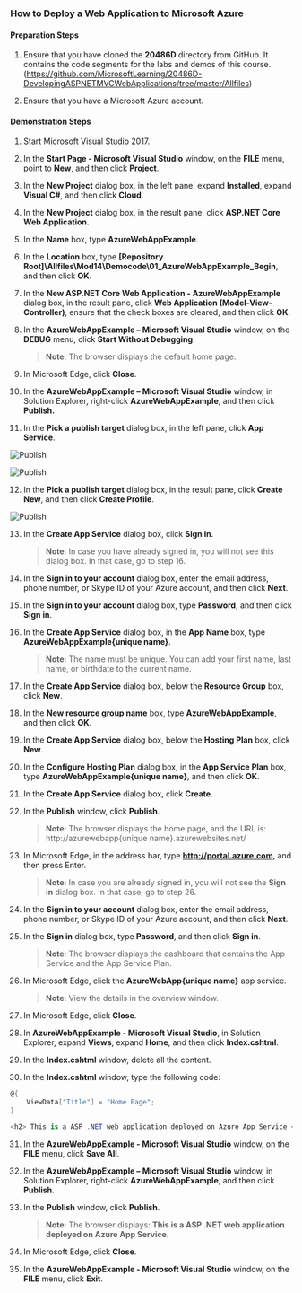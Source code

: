 ### How to Deploy a Web Application to Microsoft Azure

#### Preparation Steps 

1. Ensure that you have cloned the **20486D** directory from GitHub. It contains the code segments for the labs and demos of this course. (https://github.com/MicrosoftLearning/20486D-DevelopingASPNETMVCWebApplications/tree/master/Allfiles)

2. Ensure that you have a Microsoft Azure account.

#### Demonstration Steps 

1. Start Microsoft Visual Studio 2017.

2. In the **Start Page - Microsoft Visual Studio** window, on the **FILE** menu, point to **New**, and then click **Project**.

3. In the **New Project** dialog box, in the left pane, expand **Installed**, expand **Visual C#**, and then click **Cloud**.

4. In the **New Project** dialog box, in the result pane, click **ASP.NET Core Web Application**.

5. In the **Name** box, type **AzureWebAppExample**.

6. In the **Location** box, type **[Repository Root]\Allfiles\Mod14\Democode\01_AzureWebAppExample_Begin**, and then click **OK**.

7. In the **New ASP.NET Core Web Application - AzureWebAppExample** dialog box, in the result pane, click **Web Application (Model-View-Controller)**, ensure that the check boxes are cleared, and then click **OK**.

8. In the **AzureWebAppExample – Microsoft Visual Studio** window, on the **DEBUG** menu, click **Start Without Debugging**. 

   >**Note**: The browser displays the default home page.

9. In Microsoft Edge, click **Close**.

10. In the **AzureWebAppExample – Microsoft Visual Studio** window, in Solution Explorer, right-click **AzureWebAppExample**, and then click **Publish.**

11. In the **Pick a publish target** dialog box, in the left pane, click **App Service**.

![Publish](https://github.com/ialcaidef/AzureWebAppExample-Deployment-to-Microsoft_Azure/blob/master/Images/01.png)

![Publish](https://github.com/ialcaidef/AzureWebAppExample-Deployment-to-Microsoft_Azure/blob/master/Images/02.png)

12. In the **Pick a publish target** dialog box, in the result pane, click **Create New**, and then click **Create Profile**.

![Publish](https://github.com/ialcaidef/AzureWebAppExample-Deployment-to-Microsoft_Azure/blob/master/Images/03.png)


13. In the **Create App Service** dialog box, click **Sign in**.

    >**Note**: In case you have already signed in, you will not see this dialog box. In that case, go to step 16.

14. In the **Sign in to your account** dialog box, enter the email address, phone number, or Skype ID of your Azure account, and then click **Next**. 

15. In the **Sign in to your account** dialog box, type **Password**, and then click **Sign in**.

16. In the **Create App Service** dialog box, in the **App Name** box, type  **AzureWebAppExample{unique name}**.  

    >**Note**: The name must be unique. You can add your first name, last name, or birthdate to the current name.

17. In the **Create App Service** dialog box, below the **Resource Group** box, click **New**. 

18. In the **New resource group name** box, type **AzureWebAppExample**, and then click **OK**.

19. In the **Create App Service** dialog box, below the **Hosting Plan** box, click **New**. 

20. In the **Configure Hosting Plan** dialog box, in the **App Service Plan** box, type **AzureWebAppExample{unique name}**, and then click **OK**. 

21. In the **Create App Service** dialog box, click **Create**.

22. In the **Publish** window, click **Publish**.

    >**Note**: The browser displays the home page, and the URL is: http://azurewebapp{unique name}.azurewebsites.net/

23. In Microsoft Edge, in the address bar, type **http://portal.azure.com**, and then press Enter.

    >**Note**: In case you are already signed in, you will not see the **Sign in** dialog box. In that case, go to step 26.

24. In the **Sign in to your account** dialog box, enter the email address, phone number, or Skype ID of your Azure account, and then click **Next**. 

25. In the **Sign in** dialog box, type **Password**, and then click **Sign in**. 

    >**Note**: The browser displays the dashboard that contains the App Service and the App Service Plan.

26. In Microsoft Edge, click the **AzureWebApp{unique name}** app service.

    >**Note**: View the details in the overview window.

27. In Microsoft Edge, click **Close**.

28. In **AzureWebAppExample - Microsoft Visual Studio**, in Solution Explorer, expand **Views**, expand **Home**, and then click **Index.cshtml**.

29. In the **Index.cshtml** window, delete all the content.

30. In the **Index.cshtml** window, type the following code:

```cs
@{
    ViewData["Title"] = "Home Page";
}

<h2> This is a ASP .NET web application deployed on Azure App Service </h2>
```

31. In the **AzureWebAppExample - Microsoft Visual Studio** window, on the **FILE** menu, click **Save All**.

32. In the **AzureWebAppExample – Microsoft Visual Studio** window, in Solution Explorer, right-click **AzureWebAppExample**, and then click **Publish**.

33. In the **Publish** window, click **Publish**.

    >**Note**: The browser displays:  **This is a ASP .NET web application deployed on Azure App Service**. 

34. In Microsoft Edge, click **Close**.

35. In the **AzureWebAppExample - Microsoft Visual Studio** window, on the **FILE** menu, click **Exit**.
